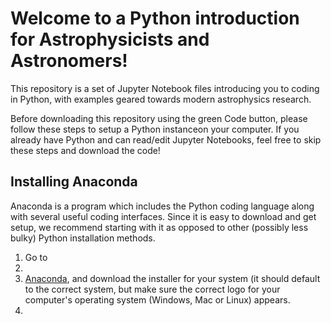 # Welcome to a Python introduction for Astrophysicists and Astronomers!

This repository is a set of Jupyter Notebook files introducing you to coding in Python, with examples geared towards modern astrophysics research. 

Before downloading this repository using the green Code button, please follow these steps to setup a Python instanceon your computer. If you already have Python and can read/edit Jupyter Notebooks, feel free to skip these steps and download the code!

## Installing Anaconda
Anaconda is a program which includes the Python coding language along with several useful coding interfaces. Since it is easy to download and get setup, we recommend starting with it as opposed to other (possibly less bulky) Python installation methods.

1. Go to
2. <a href="#" onclick='window.open("https://www.anaconda.com/products/distribution");return false;'></a>
3.  <a onclick="window.open(this.href,'_blank');return false;" href="https://www.anaconda.com/products/distribution">Anaconda</a>, and download the installer for your system (it should default to the correct system, but make sure the correct logo for your computer's operating system (Windows, Mac or Linux) appears. 
4. 
